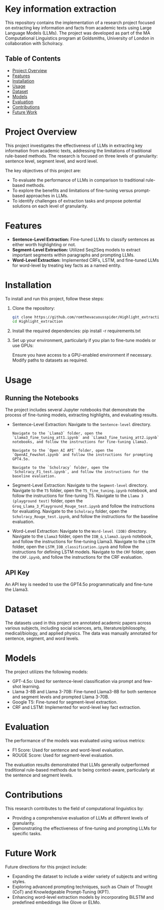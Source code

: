 # Key information extraction

This repository contains the implementation of a research project focused on extracting key information and facts from academic texts using Large Language Models (LLMs). The project was developed as part of the MA Computational Linguistics program at Goldsmiths, University of London in collaboration with Scholracy.

## Table of Contents
- [Project Overview](#project-overview)
- [Features](#features)
- [Installation](#installation)
- [Usage](#usage)
- [Dataset](#dataset)
- [Models](#models)
- [Evaluation](#evaluation)
- [Contributions](#contributions)
- [Future Work](#future-work)


# Project Overview
<a id="project-overview"></a>
This project investigates the effectiveness of LLMs in extracting key information from academic texts, addressing the limitations of traditional rule-based methods. The research is focused on three levels of granularity: sentence level, segment level, and word level.

The key objectives of this project are:
- To evaluate the performance of LLMs in comparison to traditional rule-based methods.
- To explore the benefits and limitations of fine-tuning versus prompt-based approaches in LLMs.
- To identify challenges of extraction tasks and propose potential solutions on each level of granularity.

# Features
<a id="features"></a>
- **Sentence-Level Extraction:** Fine-tuned LLMs to classify sentences as either worth highlighting or not.
- **Segment-Level Extraction:** Utilized Seq2Seq models to extract important segments within paragraphs and prompting LLMs.
- **Word-Level Extraction:** Implemented CRFs, LSTM, and fine-tuned LLMs for word-level by treating key facts as a named entity.

# Installation
<a id="installation"></a>
To install and run this project, follow these steps:

1. Clone the repository:
   ```bash
   git clone https://github.com/romthevacuousspider/Highlight_extraction.git
   cd Highlight_extraction

2. Install the required dependencies:
   pip install -r requirements.txt

3. Set up your environment, particularly if you plan to fine-tune models or use GPUs:

    Ensure you have access to a GPU-enabled environment if necessary.
    Modify paths to datasets as required.

# Usage
<a id="usage"></a>
## Running the Notebooks

The project includes several Jupyter notebooks that demonstrate the process of fine-tuning models, extracting highlights, and evaluating results.

- Sentence-Level Extraction:
      Navigate to the `Sentence-level` directory.
  
      Navigate to the `Llama3` folder, open the `Llama3_fine_tuning_att1.ipynb` and `Llama3_fine_tuning_att2.ipynb` notebooks, and follow the instructions for fine-tuning Llama3.
  
      Navigate to the `Open AI API` folder, open the `OpenAI_Fewshot.ipynb` and follow the instructions for prompting GPT4.5o.
  
      Navigate to the `Scholracy` folder, open the `Scholracy_F1_test.ipynb`, and follow the instructions for the baseline evaluation.

- Segment-Level Extraction:
      Navigate to the `Segment-level` directory.
      Navigate to the `T5` folder, open the `T5_fine_tuning.ipynb` notebook, and follow the instructions for fine-tuning T5.
      Navigate to the `Llama 3 (playground test)` folder, open the `Groq_Llama_3_Playground_Rouge_test.ipynb` and follow the instructions for evaluating.
      Navigate to the `Scholracy` folder, open the `Scholracy_Rouge_test.ipynb`, and follow the instructions for the baseline evaluation.

- Word-Level Extraction:
      Navigate to the `Word-level (IOB)` directory.
      Navigate to the `Llama3` folder, open the `IOB_&_Llama3.ipynb` notebook, and follow the instructions for fine-tuning Llama3.
      Navigate to the `LSTM` folder, open the `LSTM_IOB_classification.ipynb` and follow the instructions for defining LSTM models.
      Navigate to the `CRF` folder, open the `CRF.ipynb`, and follow the instructions for the CRF evaluation.

## API Key

An API key is needed to use the GPT4.5o programmatically and fine-tune the Llama3.

# Dataset
<a id="dataset"></a>

The datasets used in this project are annotated academic papers across various subjects, including social sciences, arts, literature/philosophy, medical/biology, and applied physics. The data was manually annotated for sentence, segment, and word levels.

# Models
<a id="models"></a>

The project utilizes the following models:

- GPT-4.5o: Used for sentence-level classification via prompt and few-shot learning.
- Llama 3-8B and Llama 3-70B: Fine-tuned Llama3-8B for both sentence and segment levels and prompted Llama 3-70B.
- Google T5: Fine-tuned for segment-level extraction.
- CRF and LSTM: Implemented for word-level key fact extraction.

# Evaluation
<a id="evaluation"></a>

The performance of the models was evaluated using various metrics:

- F1 Score: Used for sentence and word-level evaluation.
- ROUGE Score: Used for segment-level evaluation.

The evaluation results demonstrated that LLMs generally outperformed traditional rule-based methods due to being context-aware, particularly at the sentence and segment levels.

# Contributions
<a id="contributions"></a>

This research contributes to the field of computational linguistics by:

- Providing a comprehensive evaluation of LLMs at different levels of granularity.
- Demonstrating the effectiveness of fine-tuning and prompting LLMs for specific tasks.

# Future Work
<a id="future-work"></a>

Future directions for this project include:

- Expanding the dataset to include a wider variety of subjects and writing styles.
- Exploring advanced prompting techniques, such as Chain of Thought (CoT) and Knowledgeable Prompt-Tuning (KPT).
- Enhancing word-level extraction models by incorporating BiLSTM and predefined embeddings like Glove or ELMo.
